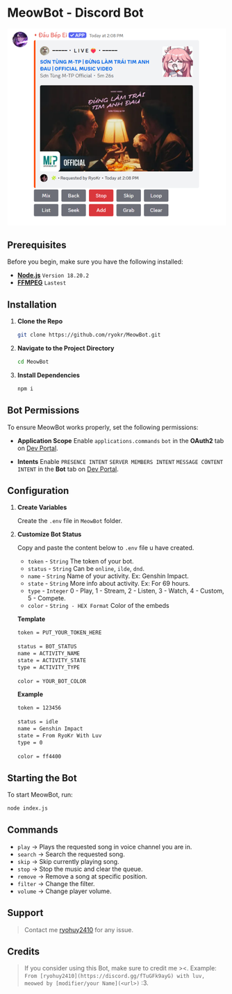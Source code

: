 # MeowBot - Discord Bot
<img src="./Assets/Preview.png" alt="Preview" width="830">

## Prerequisites

Before you begin, make sure you have the following installed:

- **[Node.js](https://nodejs.org/en/)** `Version 18.20.2`
- **[FFMPEG](https://www.ffmpeg.org/)** `Lastest`


## Installation

1. **Clone the Repo**

    ```bash
    git clone https://github.com/ryokr/MeowBot.git
    ```

2. **Navigate to the Project Directory**

    ```bash
    cd MeowBot
    ```

3. **Install Dependencies**

    ```bash
    npm i
    ```


## Bot Permissions

To ensure MeowBot works properly, set the following permissions:

- **Application Scope** Enable `applications.commands` `bot` in the **OAuth2** tab on [Dev Portal](https://discord.com/developers/applications/).

- **Intents** Enable `PRESENCE INTENT` `SERVER MEMBERS INTENT` `MESSAGE CONTENT INTENT` in the **Bot** tab on [Dev Portal](https://discord.com/developers/applications/).


## Configuration

1. **Create Variables**

    Create the `.env` file in `MeowBot` folder.

2. **Customize Bot Status**

    Copy and paste the content below to `.env` file u have created.
    
    - `token`   - `String` The token of your bot.
    - `status`  - `String` Can be `online`, `ilde`, `dnd`.
    - `name`    - `String` Name of your activity. Ex: Genshin Impact.
    - `state`   - `String` More info about activity. Ex: For 69 hours.
    - `type`    - `Integer` 0 - Play, 1 - Stream, 2 - Listen, 3 - Watch, 4 - Custom, 5 - Compete.
    - `color`   - `String - HEX Format` Color of the embeds

    **Template**
    ```
    token = PUT_YOUR_TOKEN_HERE 

    status = BOT_STATUS
    name = ACTIVITY_NAME
    state = ACTIVITY_STATE
    type = ACTIVITY_TYPE

    color = YOUR_BOT_COLOR
    ```

    **Example**
    ```
    token = 123456

    status = idle
    name = Genshin Impact
    state = From RyoKr With Luv
    type = 0

    color = ff4400
    ```

## Starting the Bot

To start MeowBot, run:

```bash
node index.js
```

## Commands

- `play`    -> Plays the requested song in voice channel you are in.
- `search`  -> Search the requested song.
- `skip`    -> Skip currently playing song.
- `stop`    -> Stop the music and clear the queue.
- `remove`  -> Remove a song at specific position.
- `filter`  -> Change the filter.
- `volume`  -> Change player volume.

## Support

> Contact me [ryohuy2410](https://discord.gg/fTuGFk9ayG) for any issue.

## Credits

> If you consider using this Bot, make sure to credit me ><.
> Example: `From [ryohuy2410](https://discord.gg/fTuGFk9ayG) with luv, meowed by [modifier/your Name](<url>)` :3.